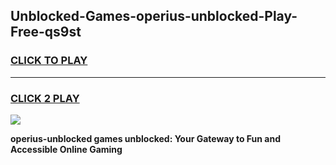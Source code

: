 
## Unblocked-Games-operius-unblocked-Play-Free-qs9st
<h3>
<a href="https://premium76.site?title=operius-unblocked&ref=18A1">CLICK TO PLAY</a></h3>
<hr>

<h3>
<a href="https://premium76.site?title=operius-unblocked&ref=18A1">CLICK 2 PLAY</a>
  
</h3>

<a href="https://premium76.site?title=operius-unblocked&ref=18A1"><img src="https://clearcache.store/games.png"></a>


**operius-unblocked games unblocked: Your Gateway to Fun and Accessible Online Gaming**
